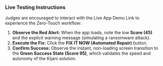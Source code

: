 ### Live Testing Instructions

Judges are encouraged to interact with the Live App Demo Link to experience the Zero-Touch workflow:

1.  **Observe the Red Alert:** When the app loads, note the low **Score (45)** and the explicit warning message (simulating a ransomware attack).
2.  **Execute the Fix:** Click the **FIX IT NOW (Automated Repair)** button.
3.  **Confirm Success:** Observe the instant, non-loading screen transition to the **Green Success State (Score 95)**, which validates the speed and autonomy of the Kijani solution.
